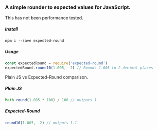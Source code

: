 ### A simple rounder to expected values for JavaScript.

This has not been performance tested.

##### Install
`npm i --save expected-round`

##### Usage
```javascript
const expectedRound = require('expected-round')
expectedRound.round10(1.005, -2) // Rounds 1.005 to 2 decimal places
```

Plain JS vs Expected-Round comparison.

##### Plain JS
```javascript
Math.round(1.005 * 100) / 100 // outputs 1
```

##### Expected-Round
```javascript
round10(1.005, -2) // outputs 1.1
```